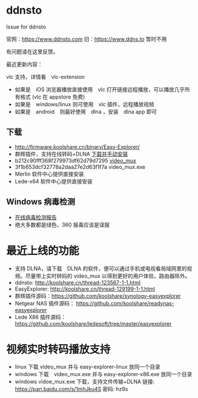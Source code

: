 # ddnsto
Issue for ddnsto

官网：https://www.ddnsto.com
旧：https://www.ddns.to 暂时不用

有问题请在这里反馈。

最近更新内容：

vlc 支持，详情看　vlc-extension

* 如果是　iOS 浏览器播放直接使用　vlc 打开链接远程播放，可以播放几乎所有格式 (vlc 在 appstore 免费)
* 如果是　windows/linux 则可使用　vlc 插件，远程播放视频
* 如果是　android　则最好使用　dlna ，安装　dlna app 即可

## 下载
* http://firmware.koolshare.cn/binary/Easy-Explorer/
* 群辉插件，支持在线转码+DLNA [下载并手动安装](https://github.com/koolshare/synology-easyexplorer/blob/master/easyexplorer_x86.spk)
* b212c90fff368f279973df62d79d7295  [video_mux](https://github.com/koolshare/synology-easyexplorer/blob/master/package/bin/video_mux)
* 3f1b653dcf32778a2daa27e2d63f1f7a  video_mux.exe
* Merlin 软件中心提供直接安装
* Lede-x64 软件中心提供直接安装

## Windows  病毒检测
* [在线病毒检测报告](https://www.virustotal.com/#/file/754d18a3bee5e46805658fce0249ca9be0072896629180b6c4569ba9010ff16b/detection)
* 绝大多数都是绿色，360 报毒应该是误报

# 最近上线的功能
* 支持 DLNA，请下载　DLNA 的软件，便可以通过手机或电视看局域网里的视频。尽量带上实时转码的 video_mux 以得到更好的用户体验，路由器除外。
* ddnsto: http://koolshare.cn/thread-123567-1-1.html
* EasyExplorer: http://koolshare.cn/thread-129199-1-1.html
* 群辉插件源码：https://github.com/koolshare/synology-easyexplorer
* Netgear NAS 插件源码： https://github.com/koolshare/readynas-easyexplorer
* Lede X86 插件源码：https://github.com/koolshare/ledesoft/tree/master/easyexplorer

# 视频实时转码播放支持
* linux 下载 video_mux 并与  easy-explorer-linux 放同一个目录
* windows 下载　video_mux.exe 并与 easy-explorer-x86.exe 放同一个目录
* windows vidoe_mux.exe 下载，支持文件传输+DLNA  链接: https://pan.baidu.com/s/1mhJku4S 密码: hz9s


